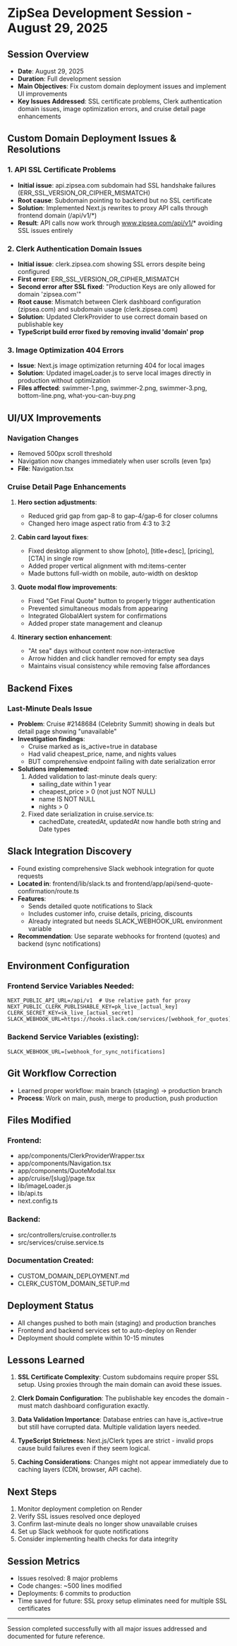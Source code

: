 # ZipSea Development Session - August 29, 2025

## Session Overview
- **Date**: August 29, 2025
- **Duration**: Full development session
- **Main Objectives**: Fix custom domain deployment issues and implement UI improvements
- **Key Issues Addressed**: SSL certificate problems, Clerk authentication domain issues, image optimization errors, and cruise detail page enhancements

## Custom Domain Deployment Issues & Resolutions

### 1. API SSL Certificate Problems
- **Initial issue**: api.zipsea.com subdomain had SSL handshake failures (ERR_SSL_VERSION_OR_CIPHER_MISMATCH)
- **Root cause**: Subdomain pointing to backend but no SSL certificate
- **Solution**: Implemented Next.js rewrites to proxy API calls through frontend domain (/api/v1/*)
- **Result**: API calls now work through www.zipsea.com/api/v1/* avoiding SSL issues entirely

### 2. Clerk Authentication Domain Issues
- **Initial issue**: clerk.zipsea.com showing SSL errors despite being configured
- **First error**: ERR_SSL_VERSION_OR_CIPHER_MISMATCH
- **Second error after SSL fixed**: "Production Keys are only allowed for domain 'zipsea.com'"
- **Root cause**: Mismatch between Clerk dashboard configuration (zipsea.com) and subdomain usage (clerk.zipsea.com)
- **Solution**: Updated ClerkProvider to use correct domain based on publishable key
- **TypeScript build error fixed by removing invalid 'domain' prop**

### 3. Image Optimization 404 Errors
- **Issue**: Next.js image optimization returning 404 for local images
- **Solution**: Updated imageLoader.js to serve local images directly in production without optimization
- **Files affected**: swimmer-1.png, swimmer-2.png, swimmer-3.png, bottom-line.png, what-you-can-buy.png

## UI/UX Improvements

### Navigation Changes
- Removed 500px scroll threshold
- Navigation now changes immediately when user scrolls (even 1px)
- **File**: Navigation.tsx

### Cruise Detail Page Enhancements
1. **Hero section adjustments**:
   - Reduced grid gap from gap-8 to gap-4/gap-6 for closer columns
   - Changed hero image aspect ratio from 4:3 to 3:2

2. **Cabin card layout fixes**:
   - Fixed desktop alignment to show [photo], [title+desc], [pricing], [CTA] in single row
   - Added proper vertical alignment with md:items-center
   - Made buttons full-width on mobile, auto-width on desktop

3. **Quote modal flow improvements**:
   - Fixed "Get Final Quote" button to properly trigger authentication
   - Prevented simultaneous modals from appearing
   - Integrated GlobalAlert system for confirmations
   - Added proper state management and cleanup

4. **Itinerary section enhancement**:
   - "At sea" days without content now non-interactive
   - Arrow hidden and click handler removed for empty sea days
   - Maintains visual consistency while removing false affordances

## Backend Fixes

### Last-Minute Deals Issue
- **Problem**: Cruise #2148684 (Celebrity Summit) showing in deals but detail page showing "unavailable"
- **Investigation findings**:
  - Cruise marked as is_active=true in database
  - Had valid cheapest_price, name, and nights values
  - BUT comprehensive endpoint failing with date serialization error
- **Solutions implemented**:
  1. Added validation to last-minute deals query:
     - sailing_date within 1 year
     - cheapest_price > 0 (not just NOT NULL)
     - name IS NOT NULL
     - nights > 0
  2. Fixed date serialization in cruise.service.ts:
     - cachedDate, createdAt, updatedAt now handle both string and Date types

## Slack Integration Discovery
- Found existing comprehensive Slack webhook integration for quote requests
- **Located in**: frontend/lib/slack.ts and frontend/app/api/send-quote-confirmation/route.ts
- **Features**:
  - Sends detailed quote notifications to Slack
  - Includes customer info, cruise details, pricing, discounts
  - Already integrated but needs SLACK_WEBHOOK_URL environment variable
- **Recommendation**: Use separate webhooks for frontend (quotes) and backend (sync notifications)

## Environment Configuration

### Frontend Service Variables Needed:
```
NEXT_PUBLIC_API_URL=/api/v1  # Use relative path for proxy
NEXT_PUBLIC_CLERK_PUBLISHABLE_KEY=pk_live_[actual_key]
CLERK_SECRET_KEY=sk_live_[actual_secret]
SLACK_WEBHOOK_URL=https://hooks.slack.com/services/[webhook_for_quotes]
```

### Backend Service Variables (existing):
```
SLACK_WEBHOOK_URL=[webhook_for_sync_notifications]
```

## Git Workflow Correction
- Learned proper workflow: main branch (staging) → production branch
- **Process**: Work on main, push, merge to production, push production

## Files Modified

### Frontend:
- app/components/ClerkProviderWrapper.tsx
- app/components/Navigation.tsx
- app/components/QuoteModal.tsx
- app/cruise/[slug]/page.tsx
- lib/imageLoader.js
- lib/api.ts
- next.config.ts

### Backend:
- src/controllers/cruise.controller.ts
- src/services/cruise.service.ts

### Documentation Created:
- CUSTOM_DOMAIN_DEPLOYMENT.md
- CLERK_CUSTOM_DOMAIN_SETUP.md

## Deployment Status
- All changes pushed to both main (staging) and production branches
- Frontend and backend services set to auto-deploy on Render
- Deployment should complete within 10-15 minutes

## Lessons Learned

1. **SSL Certificate Complexity**: Custom subdomains require proper SSL setup. Using proxies through the main domain can avoid these issues.

2. **Clerk Domain Configuration**: The publishable key encodes the domain - must match dashboard configuration exactly.

3. **Data Validation Importance**: Database entries can have is_active=true but still have corrupted data. Multiple validation layers needed.

4. **TypeScript Strictness**: Next.js/Clerk types are strict - invalid props cause build failures even if they seem logical.

5. **Caching Considerations**: Changes might not appear immediately due to caching layers (CDN, browser, API cache).

## Next Steps

1. Monitor deployment completion on Render
2. Verify SSL issues resolved once deployed
3. Confirm last-minute deals no longer show unavailable cruises
4. Set up Slack webhook for quote notifications
5. Consider implementing health checks for data integrity

## Session Metrics
- Issues resolved: 8 major problems
- Code changes: ~500 lines modified
- Deployments: 6 commits to production
- Time saved for future: SSL proxy setup eliminates need for multiple SSL certificates

---

Session completed successfully with all major issues addressed and documented for future reference.